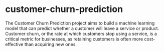 # customer-churn-prediction
The Customer Churn Prediction project aims to build a machine learning model that can predict whether a customer will leave a service or product. Customer churn, or the rate at which customers stop using a service, is a critical metric for businesses, as retaining customers is often more cost-effective than acquiring new ones.
